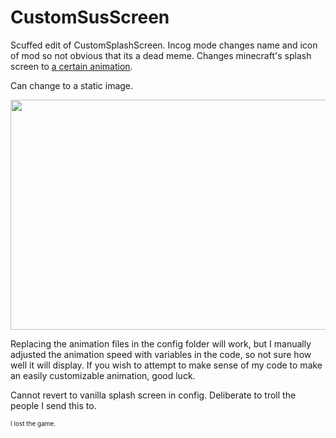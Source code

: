 # CustomSusScreen
Scuffed edit of CustomSplashScreen. Incog mode changes name and icon of mod so not obvious that its a dead meme. Changes minecraft's splash screen to <a href="https://www.reddit.com/r/amogus/comments/zyy9jb/when_mojang_is_sus_oc_too_big_of_a_coincidence/">a certain animation</a>.

Can change to a static image.

<img src="https://i.ibb.co/BtZ68ZD/image.png" width="655" height="368" target="_blank" /></p>

Replacing the animation files in the config folder will work, but I manually adjusted the animation speed with variables in the code, so not sure how well it will display.
If you wish to attempt to make sense of my code to make an easily customizable animation, good luck.

Cannot revert to vanilla splash screen in config. Deliberate to troll the people I send this to.

<font size="1">I lost the game.</font>
